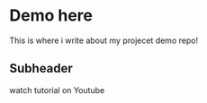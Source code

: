 # Demo here

This is where i write about my projecet demo repo!

## Subheader

watch tutorial on Youtube
